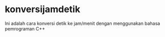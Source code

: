 # konversijamdetik

Ini adalah cara konversi detik ke jam/menit dengan menggunakan bahasa pemrograman C++
